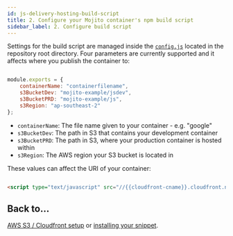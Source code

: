 ```yaml
---
id: js-delivery-hosting-build-script
title: 2. Configure your Mojito container's npm build script
sidebar_label: 2. Configure build script
---
```

Settings for the build script are managed inside the [`config.js`](https://github.com/mint-metrics/mojito-js-delivery/blob/master/config.js) located in the repository root directory. Four parameters are currently supported and it affects where you publish the container to:

```js

module.exports = {
	containerName: "containerfilename",
	s3BucketDev: "mojito-example/jsdev",
	s3BucketPRD: "mojito-example/js",
	s3Region: "ap-southeast-2"
};

```

-   `containerName`: The file name given to your container - e.g. "google"
-   `s3BucketDev`: The path in S3 that contains your development container
-   `s3BucketPRD`: The path in S3, where your production container is hosted within
-   `s3Region`: The AWS region your S3 bucket is located in

These values can affect the URI of your container:

```html

<script type="text/javascript" src="//{{cloudfront-cname}}.cloudfront.net/{{environment}}/{{containerName}}.js"></script>

```

## Back to...

[AWS S3 / Cloudfront setup](js-delivery-hosting-s3-cf.md) or [installing your snippet](js-delivery-hosting-snippet.md).
